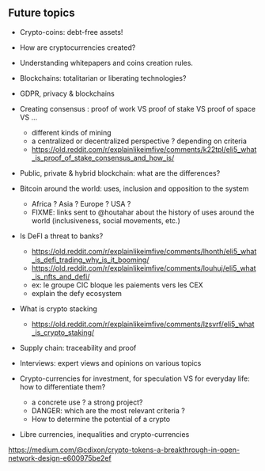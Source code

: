 ## Future topics

* Crypto-coins: debt-free assets!
* How are cryptocurrencies created?
* Understanding whitepapers and coins creation rules.
* Blockchains: totalitarian or liberating technologies?
* GDPR, privacy & blockchains
* Creating consensus : proof of work VS proof of stake VS proof of space VS ...
  * different kinds of mining
  * a centralized or decentralized perspective ? depending on criteria
  * https://old.reddit.com/r/explainlikeimfive/comments/k22tpl/eli5_what_is_proof_of_stake_consensus_and_how_is/

* Public, private & hybrid blockchain: what are the differences?

* Bitcoin around the world: uses, inclusion and opposition to the system
  * Africa ? Asia ? Europe ? USA ?
  * FIXME: links sent to @houtahar about the history of uses around the world (inclusiveness, social movements, etc.)

* Is DeFI a threat to banks?
  * https://old.reddit.com/r/explainlikeimfive/comments/lhonth/eli5_what_is_defi_trading_why_is_it_booming/
  * https://old.reddit.com/r/explainlikeimfive/comments/louhuj/eli5_what_is_nfts_and_defi/
  * ex: le groupe CIC bloque les paiements vers les CEX
  * explain the defy ecosystem
 
* What is crypto stacking
  * https://old.reddit.com/r/explainlikeimfive/comments/lzsvrf/eli5_what_is_crypto_staking/

* Supply chain: traceability and proof

* Interviews: expert views and opinions on various topics

* Crypto-currencies for investment, for speculation VS for everyday life: how to differentiate them?
  * a concrete use ? a strong project? 
  * DANGER: which are the most relevant criteria ?
  * How to determine the potential of a crypto

* Libre currencies, inequalities and crypto-currencies

https://medium.com/@cdixon/crypto-tokens-a-breakthrough-in-open-network-design-e600975be2ef
